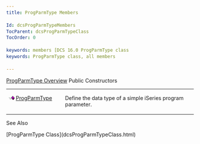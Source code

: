 ```yaml
---
title: ProgParmType Members

Id: dcsProgParmTypeMembers
TocParent: dcsProgParmTypeClass
TocOrder: 0

keywords: members [DCS 16.0 ProgParmType class 
keywords: ProgParmType class, all members

---
```


[ProgParmType Overview](dcsProgParmTypeClass.html) 
Public Constructors

<table class="dtTABLE" id="table2" x-use-null-cells="x-use-null-cells" style="border-spacing: 0px" cellspacing="0">
          <colgroup span="1">
            <col span="1" style="WIDTH: 30%" />
            <col span="1" style="WIDTH: 70%" />
          </colgroup>
          <tr valign="top" style="x-cell-content-align: top">
            <td style="height: 47px" >

<img alt="public property" src="Images/PUBLIC%20METHOD.GIF" x-maintain-ratio="TRUE" width="15" height="11" border="0" /> [ ProgParmType](dcsProgParmTypeConstructorsMain.html) 
</td>
            <td style="height: 47px" >

Define the data type of a simple iSeries program parameter.
</td>
          </tr>
</table>

See Also

<dl />
      [ProgParmType Class](dcsProgParmTypeClass.html)

